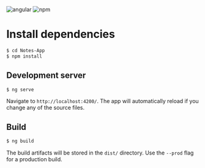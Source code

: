 
![angular](https://img.shields.io/badge/angular-10.2.0-red?style=flat-square&logo=angular) ![npm](https://img.shields.io/badge/npm-6.12.1-blue?style=flat-square&logo=npm)

# Install dependencies

```sh
$ cd Notes-App
$ npm install
```

## Development server

```sh
$ ng serve
```
Navigate to `http://localhost:4200/`. The app will automatically reload if you change any of the source files.

## Build

```sh
$ ng build
```
The build artifacts will be stored in the `dist/` directory. Use the `--prod` flag for a production build.
